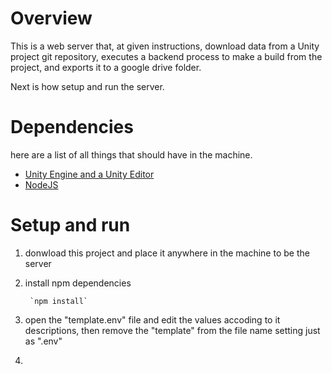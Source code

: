 # Overview
This is a web server that, at given instructions, download data from a Unity project git repository, executes a backend process to make a build from the project, and exports it to a google drive folder.

Next is how setup and run the server.

# Dependencies
here are a list of all things that should have in the machine.

- [Unity Engine and a Unity Editor](https://unity.com/pt)
- [NodeJS](https://nodejs.org/en/)

# Setup and run
1. donwload this project and place it anywhere in the machine to be the server

2. install npm dependencies    

        `npm install`

3. open the "template.env" file and edit the values accoding to it descriptions, then remove the "template" from the file name setting just as ".env"

4. 